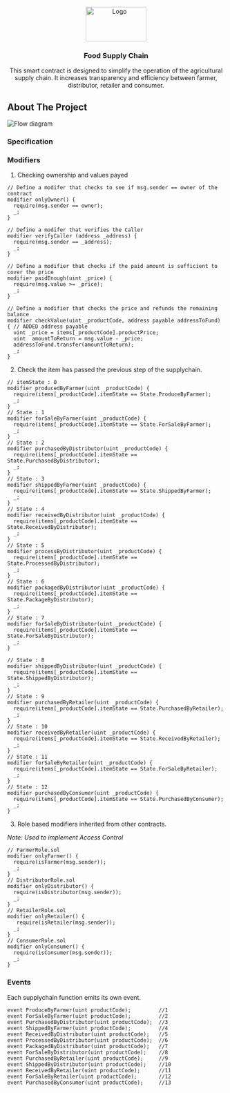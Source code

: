 <!-- PROJECT LOGO -->

<br />
<div align="center">
  <a href="#">
    <img src="https://github.com/ac12644/Supply-Chain/blob/main/images/AgriChain.png" alt="Logo" width="140" height="80">
  </a>

  <h3 align="center">Food Supply Chain</h3>

  <p align="center">
    This smart contract is designed to simplify the operation of the agricultural supply chain. It increases transparency and efficiency between farmer, distributor, retailer and consumer.
  </p>
</div>

## About The Project

![Flow diagram](https://github.com/ac12644/Supply-Chain/blob/main/images/food%20supply.jpeg)

### Specification

### Modifiers

1. Checking ownership and values payed

```solidity
// Define a modifer that checks to see if msg.sender == owner of the contract
modifier onlyOwner() {
  require(msg.sender == owner);
  _;
}

// Define a modifer that verifies the Caller
modifier verifyCaller (address _address) {
  require(msg.sender == _address);
  _;
}

// Define a modifier that checks if the paid amount is sufficient to cover the price
modifier paidEnough(uint _price) {
  require(msg.value >= _price);
  _;
}

// Define a modifier that checks the price and refunds the remaining balance
modifier checkValue(uint _productCode, address payable addressToFund) { // ADDED address payable
  uint _price = items[_productCode].productPrice;
  uint  amountToReturn = msg.value - _price;
  addressToFund.transfer(amountToReturn);
  _;
}
```

2. Check the item has passed the previous step of the supplychain.

```solidity
// itemState : 0
modifier producedByFarmer(uint _productCode) {
  require(items[_productCode].itemState == State.ProduceByFarmer);
  _;
}
// State : 1
modifier forSaleByFarmer(uint _productCode) {
  require(items[_productCode].itemState == State.ForSaleByFarmer);
  _;
}
// State : 2
modifier purchasedByDistributor(uint _productCode) {
  require(items[_productCode].itemState == State.PurchasedByDistributor);
  _;
}
// State : 3
modifier shippedByFarmer(uint _productCode) {
  require(items[_productCode].itemState == State.ShippedByFarmer);
  _;
}
// State : 4
modifier receivedByDistributor(uint _productCode) {
  require(items[_productCode].itemState == State.ReceivedByDistributor);
  _;
}
// State : 5
modifier processByDistributor(uint _productCode) {
  require(items[_productCode].itemState == State.ProcessedByDistributor);
  _;
}
// State : 6
modifier packagedByDistributor(uint _productCode) {
  require(items[_productCode].itemState == State.PackageByDistributor);
  _;
}
// State : 7
modifier forSaleByDistributor(uint _productCode) {
  require(items[_productCode].itemState == State.ForSaleByDistributor);
  _;
}

// State : 8
modifier shippedByDistributor(uint _productCode) {
  require(items[_productCode].itemState == State.ShippedByDistributor);
  _;
}
// State : 9
modifier purchasedByRetailer(uint _productCode) {
  require(items[_productCode].itemState == State.PurchasedByRetailer);
  _;
}
// State : 10
modifier receivedByRetailer(uint _productCode) {
  require(items[_productCode].itemState == State.ReceivedByRetailer);
  _;
}
// State : 11
modifier forSaleByRetailer(uint _productCode) {
  require(items[_productCode].itemState == State.ForSaleByRetailer);
  _;
}
// State : 12
modifier purchasedByConsumer(uint _productCode) {
  require(items[_productCode].itemState == State.PurchasedByConsumer);
  _;
}
```

3. Role based modifiers inherited from other contracts.

_Note: Used to implement Access Control_

```solidity
// FarmerRole.sol
modifier onlyFarmer() {
  require(isFarmer(msg.sender));
  _;
}
// DistributorRole.sol
modifier onlyDistributor() {
  require(isDistributor(msg.sender));
  _;
}
// RetailerRole.sol
modifier onlyRetailer() {
   require(isRetailer(msg.sender));
  _;
}
// ConsumerRole.sol
modifier onlyConsumer() {
  require(isConsumer(msg.sender));
  _;
}

```

### Events

Each supplychain function emits its own event.

```solidity
event ProduceByFarmer(uint productCode);         //1
event ForSaleByFarmer(uint productCode);         //2
event PurchasedByDistributor(uint productCode);  //3
event ShippedByFarmer(uint productCode);         //4
event ReceivedByDistributor(uint productCode);   //5
event ProcessedByDistributor(uint productCode);  //6
event PackagedByDistributor(uint productCode);   //7
event ForSaleByDistributor(uint productCode);    //8
event PurchasedByRetailer(uint productCode);     //9
event ShippedByDistributor(uint productCode);    //10
event ReceivedByRetailer(uint productCode);      //11
event ForSaleByRetailer(uint productCode);       //12
event PurchasedByConsumer(uint productCode);     //13
```

